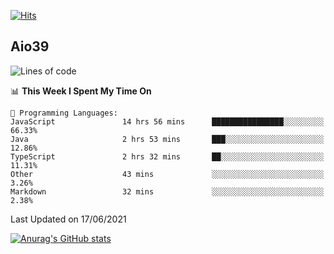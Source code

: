 [![Hits](https://hits.seeyoufarm.com/api/count/incr/badge.svg?url=https%3A%2F%2Fgithub.com%2Faio39&count_bg=%2339C5BB&title_bg=%23555555&icon=&icon_color=%23E7E7E7&title=hits&edge_flat=false)](https://hits.seeyoufarm.com)

## Aio39

<!--START_SECTION:waka-->
![Lines of code](https://img.shields.io/badge/From%20Hello%20World%20I%27ve%20Written-409536%20lines%20of%20code-blue)

📊 **This Week I Spent My Time On** 

```text
💬 Programming Languages: 
JavaScript               14 hrs 56 mins      ████████████████░░░░░░░░░   66.33% 
Java                     2 hrs 53 mins       ███░░░░░░░░░░░░░░░░░░░░░░   12.86% 
TypeScript               2 hrs 32 mins       ██░░░░░░░░░░░░░░░░░░░░░░░   11.31% 
Other                    43 mins             ░░░░░░░░░░░░░░░░░░░░░░░░░   3.26% 
Markdown                 32 mins             ░░░░░░░░░░░░░░░░░░░░░░░░░   2.38%

```


 Last Updated on 17/06/2021
<!--END_SECTION:waka-->
[![Anurag's GitHub stats](https://github-readme-stats.vercel.app/api?username=aio39)](https://github.com/anuraghazra/github-readme-stats)

<!--
**aio39/aio39** is a ✨ _special_ ✨ repository because its `README.md` (this file) appears on your GitHub profile.

Here are some ideas to get you started:

- 🔭 I’m currently working on ...
- 🌱 I’m currently learning ...
- 👯 I’m looking to collaborate on ...
- 🤔 I’m looking for help with ...
- 💬 Ask me about ...
- 📫 How to reach me: ...
- 😄 Pronouns: ...
- ⚡ Fun fact: ...
-->
